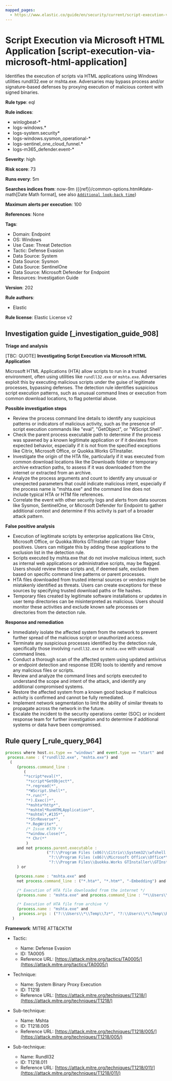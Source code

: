 ```yaml
---
mapped_pages:
  - https://www.elastic.co/guide/en/security/current/script-execution-via-microsoft-html-application.html
---
```


# Script Execution via Microsoft HTML Application [script-execution-via-microsoft-html-application]

Identifies the execution of scripts via HTML applications using Windows utilities rundll32.exe or mshta.exe. Adversaries may bypass process and/or signature-based defenses by proxying execution of malicious content with signed binaries.

**Rule type**: eql

**Rule indices**:

* winlogbeat-*
* logs-windows.*
* logs-system.security*
* logs-windows.sysmon_operational-*
* logs-sentinel_one_cloud_funnel.*
* logs-m365_defender.event-*

**Severity**: high

**Risk score**: 73

**Runs every**: 5m

**Searches indices from**: now-9m ({{ref}}/common-options.html#date-math[Date Math format], see also [`Additional look-back time`](docs-content://solutions/security/detect-and-alert/create-detection-rule.md#rule-schedule))

**Maximum alerts per execution**: 100

**References**: None

**Tags**:

* Domain: Endpoint
* OS: Windows
* Use Case: Threat Detection
* Tactic: Defense Evasion
* Data Source: System
* Data Source: Sysmon
* Data Source: SentinelOne
* Data Source: Microsoft Defender for Endpoint
* Resources: Investigation Guide

**Version**: 202

**Rule authors**:

* Elastic

**Rule license**: Elastic License v2

## Investigation guide [_investigation_guide_908]

**Triage and analysis**

[TBC: QUOTE]
**Investigating Script Execution via Microsoft HTML Application**

Microsoft HTML Applications (HTA) allow scripts to run in a trusted environment, often using utilities like `rundll32.exe` or `mshta.exe`. Adversaries exploit this by executing malicious scripts under the guise of legitimate processes, bypassing defenses. The detection rule identifies suspicious script execution patterns, such as unusual command lines or execution from common download locations, to flag potential abuse.

**Possible investigation steps**

* Review the process command line details to identify any suspicious patterns or indicators of malicious activity, such as the presence of script execution commands like "eval", "GetObject", or "WScript.Shell".
* Check the parent process executable path to determine if the process was spawned by a known legitimate application or if it deviates from expected behavior, especially if it is not from the specified exceptions like Citrix, Microsoft Office, or Quokka.Works GTInstaller.
* Investigate the origin of the HTA file, particularly if it was executed from common download locations like the Downloads folder or temporary archive extraction paths, to assess if it was downloaded from the internet or extracted from an archive.
* Analyze the process arguments and count to identify any unusual or unexpected parameters that could indicate malicious intent, especially if the process name is "mshta.exe" and the command line does not include typical HTA or HTM file references.
* Correlate the event with other security logs and alerts from data sources like Sysmon, SentinelOne, or Microsoft Defender for Endpoint to gather additional context and determine if this activity is part of a broader attack pattern.

**False positive analysis**

* Execution of legitimate scripts by enterprise applications like Citrix, Microsoft Office, or Quokka.Works GTInstaller can trigger false positives. Users can mitigate this by adding these applications to the exclusion list in the detection rule.
* Scripts executed by mshta.exe that do not involve malicious intent, such as internal web applications or administrative scripts, may be flagged. Users should review these scripts and, if deemed safe, exclude them based on specific command line patterns or parent processes.
* HTA files downloaded from trusted internal sources or vendors might be mistakenly identified as threats. Users can create exceptions for these sources by specifying trusted download paths or file hashes.
* Temporary files created by legitimate software installations or updates in user temp directories can be misinterpreted as malicious. Users should monitor these activities and exclude known safe processes or directories from the detection rule.

**Response and remediation**

* Immediately isolate the affected system from the network to prevent further spread of the malicious script or unauthorized access.
* Terminate any suspicious processes identified by the detection rule, specifically those involving `rundll32.exe` or `mshta.exe` with unusual command lines.
* Conduct a thorough scan of the affected system using updated antivirus or endpoint detection and response (EDR) tools to identify and remove any malicious files or scripts.
* Review and analyze the command lines and scripts executed to understand the scope and intent of the attack, and identify any additional compromised systems.
* Restore the affected system from a known good backup if malicious activity is confirmed and cannot be fully remediated.
* Implement network segmentation to limit the ability of similar threats to propagate across the network in the future.
* Escalate the incident to the security operations center (SOC) or incident response team for further investigation and to determine if additional systems or data have been compromised.


## Rule query [_rule_query_964]

```js
process where host.os.type == "windows" and event.type == "start" and
 process.name : ("rundll32.exe", "mshta.exe") and
  (
     (process.command_line :
        (
        "*script*eval(*",
         "*script*GetObject*",
         "*.regread(*",
         "*WScript.Shell*",
         "*.run(*",
         "*).Exec()*",
         "*mshta*http*",
         "*mshtml*RunHTMLApplication*",
         "*mshtml*,#135*",
         "*StrReverse*",
         "*.RegWrite*",
         /* Issue #379 */
         "*window.close(*",
         "* Chr(*"
         )
     and not process.parent.executable :
                  ("?:\\Program Files (x86)\\Citrix\\System32\\wfshell.exe",
                   "?:\\Program Files (x86)\\Microsoft Office\\Office*\\MSACCESS.EXE",
                   "?:\\Program Files\\Quokka.Works GTInstaller\\GTInstaller.exe")
     ) or

    (process.name : "mshta.exe" and
     not process.command_line : ("*.hta*", "*.htm*", "-Embedding") and process.args_count >=2) or

     /* Execution of HTA file downloaded from the internet */
     (process.name : "mshta.exe" and process.command_line : "*\\Users\\*\\Downloads\\*.hta*") or

     /* Execution of HTA file from archive */
     (process.name : "mshta.exe" and
      process.args : ("?:\\Users\\*\\Temp\\7z*", "?:\\Users\\*\\Temp\\Rar$*", "?:\\Users\\*\\Temp\\Temp?_*", "?:\\Users\\*\\Temp\\BNZ.*"))
   )
```

**Framework**: MITRE ATT&CKTM

* Tactic:

    * Name: Defense Evasion
    * ID: TA0005
    * Reference URL: [https://attack.mitre.org/tactics/TA0005/](https://attack.mitre.org/tactics/TA0005/)

* Technique:

    * Name: System Binary Proxy Execution
    * ID: T1218
    * Reference URL: [https://attack.mitre.org/techniques/T1218/](https://attack.mitre.org/techniques/T1218/)

* Sub-technique:

    * Name: Mshta
    * ID: T1218.005
    * Reference URL: [https://attack.mitre.org/techniques/T1218/005/](https://attack.mitre.org/techniques/T1218/005/)

* Sub-technique:

    * Name: Rundll32
    * ID: T1218.011
    * Reference URL: [https://attack.mitre.org/techniques/T1218/011/](https://attack.mitre.org/techniques/T1218/011/)



